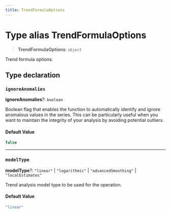 ```yaml
---
title: TrendFormulaOptions
---
```


# Type alias TrendFormulaOptions

> **TrendFormulaOptions**: `object`

Trend formula options.

## Type declaration

### `ignoreAnomalies`

**ignoreAnomalies**?: `boolean`

Boolean flag that enables the function to automatically identify and ignore
anomalous values in the series. This can be particularly useful when you want
to maintain the integrity of your analysis by avoiding potential outliers.

#### Default Value

```ts
false
```

***

### `modelType`

**modelType**?: `"linear"` \| `"logarithmic"` \| `"advancedSmoothing"` \| `"localEstimates"`

Trend analysis model type to be used for the operation.

#### Default Value

```ts
"linear"
```
